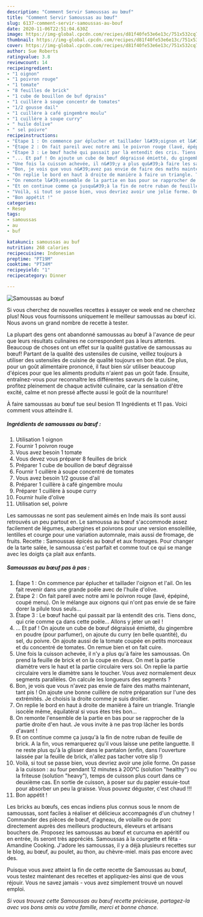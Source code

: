```yaml
---
description: "Comment Servir Samoussas au bœuf"
title: "Comment Servir Samoussas au bœuf"
slug: 6137-comment-servir-samoussas-au-bouf
date: 2020-11-06T22:51:04.630Z
image: https://img-global.cpcdn.com/recipes/d81f40fe53e6e13c/751x532cq70/samoussas-au-boeuf-photo-principale-de-la-recette.jpg
thumbnail: https://img-global.cpcdn.com/recipes/d81f40fe53e6e13c/751x532cq70/samoussas-au-boeuf-photo-principale-de-la-recette.jpg
cover: https://img-global.cpcdn.com/recipes/d81f40fe53e6e13c/751x532cq70/samoussas-au-boeuf-photo-principale-de-la-recette.jpg
author: Sue Roberts
ratingvalue: 3.8
reviewcount: 14
recipeingredient:
- "1 oignon"
- "1 poivron rouge"
- "1 tomate"
- "8 feuilles de brick"
- "1 cube de bouillon de buf dgraiss"
- "1 cuillère à soupe concentr de tomates"
- "1/2 gousse dail"
- "1 cuillère à café gingembre moulu"
- "1 cuillère à soupe curry"
- " huile dolive"
- " sel poivre"
recipeinstructions:
- "Étape 1 : On commence par éplucher et taillader l&#39;oignon et l&#39;ail. On les fait revenir dans une grande poêle avec de l&#39;huile d&#39;olive."
- "Étape 2 : On fait pareil avec notre ami le poivron rouge (lavé, épépiné, coupé menu). On le mélange aux oignons qui n&#39;ont pas envie de se faire dorer la pilule tous seuls..."
- "Étape 3 : Le bœuf haché qui passait par là entendit des cris. Tiens donc, qui crie comme ça dans cette poêle... Allons y jeter un œil !"
- "... Et paf ! On ajoute un cube de bœuf dégraissé émietté, du gingembre en poudre (pour parfumer), on ajoute du curry (en belle quantité), du sel, du poivre. On ajoute aussi de la tomate coupée en petits morceaux et du concentré de tomates. On remue bien et on fait cuire."
- "Une fois la cuisson achevée, il n&#39;y a plus qu&#39;à faire les samoussas. On prend la feuille de brick et on la coupe en deux. On met la partie diamètre vers le haut et la partie circulaire vers soi. On replie la partie circulaire vers le diamètre sans le toucher. Vous avez normalement deux segments parallèles. On calcule les longueurs des segments ?"
- "Bon, je vois que vous n&#39;avez pas envie de faire des maths maintenant, tant pis ! On ajoute une bonne cuillère de notre préparation sur l&#39;une des extrémités. Je choisis la droite comme je suis droitier."
- "On replie le bord en haut à droite de manière à faire un triangle. Triangle isocèle même, équilatéral si vous êtes très bon..."
- "On remonte l&#39;ensemble de la partie en bas pour se rapprocher de la partie droite d&#39;en haut. Je vous invite à ne pas trop lâcher les bords d&#39;avant !"
- "Et on continue comme ça jusqu&#39;à la fin de notre ruban de feuille de brick. A la fin, vous remarquerez qu&#39;il vous laisse une petite languette. Il ne reste plus qu&#39;à la glisser dans le pantalon (enfin, dans l&#39;ouverture laissée par la feuille de brick, n&#39;allez pas tacher votre slip !)"
- "Voilà, si tout se passe bien, vous devriez avoir une jolie forme. On passe à la cuisson : au four pendant 12 minutes à 200°C (solution &#34;healthy&#34;) ou la friteuse (solution &#34;heavy&#34;), temps de cuisson plus court dans ce deuxième cas. En sortie de cuisson, à poser sur du papier essuie-tout pour absorber un peu la graisse. Vous pouvez déguster, c&#39;est chaud !!!"
- "Bon appétit !"
categories:
- Resep
tags:
- samoussas
- au
- buf

katakunci: samoussas au buf 
nutrition: 268 calories
recipecuisine: Indonesian
preptime: "PT19M"
cooktime: "PT34M"
recipeyield: "1"
recipecategory: Dinner

---
```



![Samoussas au bœuf](https://img-global.cpcdn.com/recipes/d81f40fe53e6e13c/751x532cq70/samoussas-au-boeuf-photo-principale-de-la-recette.jpg)

Si vous cherchez de nouvelles recettes à essayer ce week end ne cherchez plus! Nous vous fournissons uniquement le meilleur samoussas au bœuf ici. Nous avons un grand nombre de recette à tester.

La plupart des gens ont abandonné samoussas au bœuf à l'avance de peur que leurs résultats culinaires ne correspondent pas à leurs attentes. Beaucoup de choses ont un effet sur la qualité gustative de samoussas au bœuf! Partant de la qualité des ustensiles de cuisine, veillez toujours à utiliser des ustensiles de cuisine de qualité toujours en bon état. De plus, pour un goût alimentaire prononcé, il faut bien sûr utiliser beaucoup d'épices pour que les aliments produits n'aient pas un goût fade. Ensuite, entraînez-vous pour reconnaître les différentes saveurs de la cuisine, profitez pleinement de chaque activité culinaire, car la sensation d'être excité, calme et non pressé affecte aussi le goût de la nourriture!

<!--inarticleads1-->

À faire samoussas au bœuf tue seul besion 11 Ingrédients et 11 pas. Voici comment vous atteindre il.

##### Ingrédients de samoussas au bœuf :

1. Utilisation 1 oignon
1. Fournir 1 poivron rouge
1. Vous avez besoin 1 tomate
1. Vous devez vous préparer 8 feuilles de brick
1. Préparer 1 cube de bouillon de bœuf dégraissé
1. Fournir 1 cuillère à soupe concentré de tomates
1. Vous avez besoin 1/2 gousse d&#39;ail
1. Préparer 1 cuillère à café gingembre moulu
1. Préparer 1 cuillère à soupe curry
1. Fournir  huile d&#39;olive
1. Utilisation  sel, poivre


Les samoussas ne sont pas seulement aimés en Inde mais ils sont aussi retrouvés un peu partout en. Le samoussa au bœuf s&#39;accommode assez facilement de légumes, aubergines et poivrons pour une version ensoleillée, lentilles et courge pour une variation automnale, mais aussi de fromage, de fruits. Recette : Samoussas épicés au bœuf et aux fromages. Pour changer de la tarte salée, le samoussa c&#39;est parfait et comme tout ce qui se mange avec les doigts ça plait aux enfants. 

<!--inarticleads2-->

##### Samoussas au bœuf pas à pas :

1. Étape 1 : On commence par éplucher et taillader l&#39;oignon et l&#39;ail. On les fait revenir dans une grande poêle avec de l&#39;huile d&#39;olive.
1. Étape 2 : On fait pareil avec notre ami le poivron rouge (lavé, épépiné, coupé menu). On le mélange aux oignons qui n&#39;ont pas envie de se faire dorer la pilule tous seuls...
1. Étape 3 : Le bœuf haché qui passait par là entendit des cris. Tiens donc, qui crie comme ça dans cette poêle... Allons y jeter un œil !
1. ... Et paf ! On ajoute un cube de bœuf dégraissé émietté, du gingembre en poudre (pour parfumer), on ajoute du curry (en belle quantité), du sel, du poivre. On ajoute aussi de la tomate coupée en petits morceaux et du concentré de tomates. On remue bien et on fait cuire.
1. Une fois la cuisson achevée, il n&#39;y a plus qu&#39;à faire les samoussas. On prend la feuille de brick et on la coupe en deux. On met la partie diamètre vers le haut et la partie circulaire vers soi. On replie la partie circulaire vers le diamètre sans le toucher. Vous avez normalement deux segments parallèles. On calcule les longueurs des segments ?
1. Bon, je vois que vous n&#39;avez pas envie de faire des maths maintenant, tant pis ! On ajoute une bonne cuillère de notre préparation sur l&#39;une des extrémités. Je choisis la droite comme je suis droitier.
1. On replie le bord en haut à droite de manière à faire un triangle. Triangle isocèle même, équilatéral si vous êtes très bon...
1. On remonte l&#39;ensemble de la partie en bas pour se rapprocher de la partie droite d&#39;en haut. Je vous invite à ne pas trop lâcher les bords d&#39;avant !
1. Et on continue comme ça jusqu&#39;à la fin de notre ruban de feuille de brick. A la fin, vous remarquerez qu&#39;il vous laisse une petite languette. Il ne reste plus qu&#39;à la glisser dans le pantalon (enfin, dans l&#39;ouverture laissée par la feuille de brick, n&#39;allez pas tacher votre slip !)
1. Voilà, si tout se passe bien, vous devriez avoir une jolie forme. On passe à la cuisson : au four pendant 12 minutes à 200°C (solution &#34;healthy&#34;) ou la friteuse (solution &#34;heavy&#34;), temps de cuisson plus court dans ce deuxième cas. En sortie de cuisson, à poser sur du papier essuie-tout pour absorber un peu la graisse. Vous pouvez déguster, c&#39;est chaud !!!
1. Bon appétit !


Les bricks au bœufs, ces encas indiens plus connus sous le nnom de samoussas, sont faciles à réaliser et délicieux accompagnés d&#39;un chutney ! Commander des pièces de bœuf, d&#39;agneau, de volaille ou de porc directement auprès des meilleurs producteurs, éleveurs et artisans bouchers de. Proposez les samoussas au bœuf et curcuma en apéritif ou en entrée, ils seront très appréciés. Samoussas à la courgette et fêta - Amandine Cooking. J&#39;adore les samoussas, il y a déjà plusieurs recettes sur le blog, au bœuf, au poulet, au thon, au chèvre-miel. mais pas encore avec des. 

<!--inarticleads1-->

<p>
Puisque vous avez atteint la fin de cette recette de Samoussas au bœuf, vous testez maintenant des recettes et appliquez-les ainsi que de vous réjouir. Vous ne savez jamais - vous avez simplement trouvé un nouvel emploi.
</p>

<p>
<i>Si vous trouvez cette Samoussas au bœuf recette précieuse, partagez-la avec vos bons amis ou votre famille, merci et bonne chance.</i>
</p>
